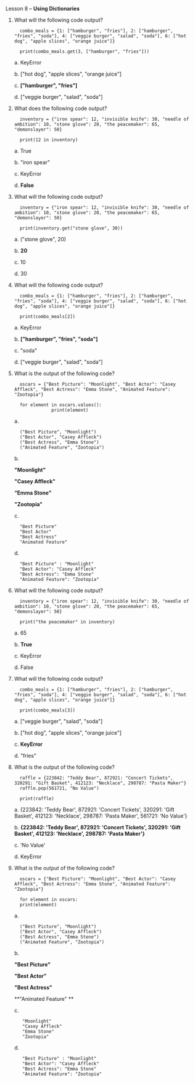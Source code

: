 Lesson 8 – **Using Dictionaries**

1.    What will the following code output?

            combo_meals = {1: ["hamburger", "fries"], 2: ["hamburger", "fries", "soda"], 4: ["veggie burger", "salad", "soda"], 6: ["hot dog", "apple slices", "orange juice"]}
        
            print(combo_meals.get(3, ["hamburger", "fries"]))

      a.      KeyError
      
      b.      ["hot dog", "apple slices", "orange juice"]
      
      c.      **["hamburger", "fries"]**
      
      d.      ["veggie burger", "salad", "soda"]

2.    What does the following code output?

            inventory = {"iron spear": 12, "invisible knife": 30, "needle of ambition": 10, "stone glove": 20, "the peacemaker": 65, "demonslayer": 50}

            print(12 in inventory)

      a.    True
      
      b.	"iron spear"
      
      c.    KeyError

      d.	**False**

3.    What will the following code output?

            inventory = {"iron spear": 12, "invisible knife": 30, "needle of ambition": 10, "stone glove": 20, "the peacemaker": 65, "demonslayer": 50}

            print(inventory.get("stone glove", 30))

      a.    ("stone glove", 20)
      
      b.	**20**
      
      c.	10
      
      d.	30

4.    What will the following code output?

            combo_meals = {1: ["hamburger", "fries"], 2: ["hamburger", "fries", "soda"], 4: ["veggie burger", "salad", "soda"], 6: ["hot dog", "apple slices", "orange juice"]}
            
            print(combo_meals[2])

      a.    KeyError

      b.    **["hamburger", "fries", "soda"]**

      c.	"soda"

      d.	["veggie burger", "salad", "soda"]

5.    What is the output of the following code?

            oscars = {"Best Picture": "Moonlight", "Best Actor": "Casey Affleck", "Best Actress": "Emma Stone", "Animated Feature": "Zootopia"}

            for element in oscars.values():
                        print(element)

      a.	
      
            ("Best Picture", "Moonlight")
            ("Best Actor", "Casey Affleck")
            ("Best Actress", "Emma Stone")
            ("Animated Feature", "Zootopia")

      b.	
      
      **"Moonlight"**
      
      **"Casey Affleck"**
      
      **“Emma Stone"**
      
      **"Zootopia"**

      c.	
            
            "Best Picture"
            "Best Actor"
            "Best Actress"
            "Animated Feature"

      d.	
      
            "Best Picture" : "Moonlight"
            "Best Actor": "Casey Affleck"
            "Best Actress": "Emma Stone"
            "Animated Feature": "Zootopia"

6.    What will the following code output?

            inventory = {"iron spear": 12, "invisible knife": 30, "needle of ambition": 10, "stone glove": 20, "the peacemaker": 65, "demonslayer": 50}
            
            print("the peacemaker" in inventory)

      a.    65
            
      b.	**True**
            
      c.    KeyError
            
      d.	False

7.    What will the following code output?

            combo_meals = {1: ["hamburger", "fries"], 2: ["hamburger", "fries", "soda"], 4: ["veggie burger", "salad", "soda"], 6: ["hot dog", "apple slices", "orange juice"]}

            print(combo_meals[3])

       a.	["veggie burger", "salad", "soda"]
       
       b.	["hot dog", "apple slices", "orange juice"]
       
       c.	**KeyError**
       
       d.   "fries"

8.    What is the output of the following code?

            raffle = {223842: "Teddy Bear", 872921: "Concert Tickets", 320291: "Gift Basket", 412123: "Necklace", 298787: "Pasta Maker"}
            raffle.pop(561721, "No Value")

            print(raffle)

       a.	{223842: 'Teddy Bear', 872921: 'Concert Tickets', 320291: 'Gift Basket', 412123: 'Necklace', 298787: 'Pasta Maker', 561721: 'No Value'}
     
       b.	**{223842: 'Teddy Bear', 872921: 'Concert Tickets', 320291: 'Gift Basket', 412123: 'Necklace', 298787: 'Pasta Maker'}**
     
       c.	'No Value'
     
       d.	KeyError

9.	What is the output of the following code?

          oscars = {"Best Picture": "Moonlight", "Best Actor": "Casey Affleck", "Best Actress": "Emma Stone", "Animated Feature": "Zootopia"}

          for element in oscars:
          print(element)

       a.	
       
          ("Best Picture", "Moonlight")
          ("Best Actor", "Casey Affleck")
          ("Best Actress", "Emma Stone")
          ("Animated Feature", "Zootopia")


       b.
       
      **"Best Picture"**

      **"Best Actor"**

      **"Best Actress"**

      **"Animated Feature" **

       c.
            
           "Moonlight"
           "Casey Affleck"
           "Emma Stone"
           "Zootopia"
            
       d.   
       
           "Best Picture" : "Moonlight"
           "Best Actor": "Casey Affleck"
           "Best Actress": "Emma Stone"
           "Animated Feature": "Zootopia"

